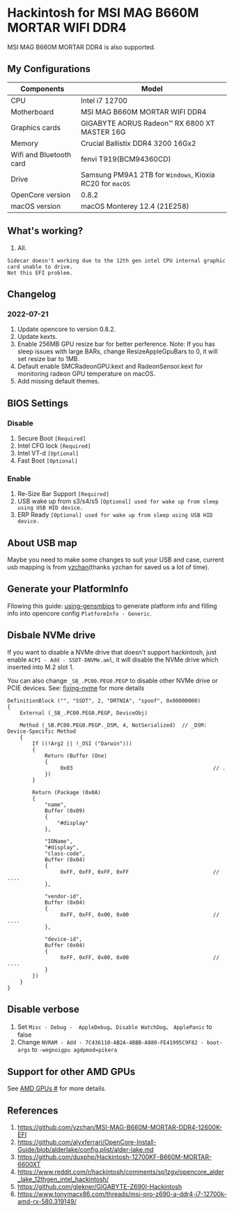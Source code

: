 # Hackintosh for MSI MAG B660M MORTAR WIFI DDR4
MSI MAG B660M MORTAR DDR4 is also supported.

## My Configurations
| Components | Model |
| --- | --- |
| CPU | Intel i7 12700|
| Motherboard | MSI MAG B660M MORTAR WIFI DDR4 |
| Graphics cards | GIGABYTE AORUS Radeon™ RX 6800 XT MASTER 16G |
| Memory | Crucial Ballistix DDR4 3200 16Gx2 |
| Wifi and Bluetooth card | fenvi T919(BCM94360CD) |
| Drive | Samsung PM9A1 2TB for `Windows`, Kioxia RC20 for `macOS`　|
| OpenCore version | 0.8.2 |
| macOS version | macOS Monterey 12.4 (21E258) |

## What's working?
1. All.

```
Sidecar doesn't working due to the 12th gen intel CPU internal graphic card unable to drive. 
Not this EFI problem.
```

## Changelog
### 2022-07-21
1. Update opencore to version 0.8.2.
2. Update kexts.
3. Enable 256MB GPU resize bar for better perference. Note: If you has sleep issues with large BARs, change ResizeAppleGpuBars to 0, it will set resize bar to 1MB.
4. Default enable SMCRadeonGPU.kext and RadeonSensor.kext for monitoring radeon GPU temperature on macOS.
5. Add missing default themes.

## BIOS Settings
### Disable
1. Secure Boot `[Required]`
2. Intel CFG lock `[Required]`
3. Intel VT-d `[Optional]`
4. Fast Boot `[Optional]`

### Enable
1. Re-Size Bar Support `[Required]`
2. USB wake up from s3/s4/s5 `[Optional] used for wake up from sleep using USB HID device.`
3. ERP Ready `[Optional] used for wake up from sleep using USB HID device.`

## About USB map
Maybe you need to make some changes to suit your USB and case, current usb mapping is from [yzchan](https://github.com/yzchan/MSI-MAG-B660M-MORTAR-DDR4-12600K-EFI/blob/master/USB%E5%AE%9A%E5%88%B6.md)(thanks yzchan for saved us a lot of time).

## Generate your PlatformInfo
Fllowing this guide: [using-gensmbios](https://dortania.github.io/OpenCore-Post-Install/universal/iservices.html#using-gensmbios) to generate platform info and filling info into opencore config `PlatformInfo - Generic`.

## Disbale NVMe drive
If you want to disable a NVMe drive that doesn't support hackintosh, just enable `ACPI - Add - SSDT-DNVMe.aml`, it will disable the NVMe drive which inserted into M.2 slot 1. 

You can also change `_SB_.PC00.PEG0.PEGP` to disable other NVMe drive or PCIE devices. See: [fixing-nvme](https://dortania.github.io/OpenCore-Post-Install/universal/sleep.html#fixing-nvme) for more details

```
DefinitionBlock ("", "SSDT", 2, "DRTNIA", "spoof", 0x00000000)
{
    External (_SB_.PC00.PEG0.PEGP, DeviceObj)

    Method (_SB.PC00.PEG0.PEGP._DSM, 4, NotSerialized)  // _DSM: Device-Specific Method
    {
        If ((!Arg2 || !_OSI ("Darwin")))
        {
            Return (Buffer (One)
            {
                 0x03                                             // .
            })
        }

        Return (Package (0x0A)
        {
            "name", 
            Buffer (0x09)
            {
                "#display"
            }, 

            "IOName", 
            "#display", 
            "class-code", 
            Buffer (0x04)
            {
                 0xFF, 0xFF, 0xFF, 0xFF                           // ....
            }, 

            "vendor-id", 
            Buffer (0x04)
            {
                 0xFF, 0xFF, 0x00, 0x00                           // ....
            }, 

            "device-id", 
            Buffer (0x04)
            {
                 0xFF, 0xFF, 0x00, 0x00                           // ....
            }
        })
    }
}
```

## Disable verbose 
1. Set `Misc - Debug -  AppleDebug`、`Disable WatchDog`、 `ApplePanic` to false
2. Change `NVRAM - Add - 7C436110-AB2A-4BBB-A880-FE41995C9F82 - boot-args` to `-wegnoigpu agdpmod=pikera`

## Support for other AMD GPUs
See [AMD GPUs
#](https://dortania.github.io/GPU-Buyers-Guide/modern-gpus/amd-gpu.html#amd-gpus) for more details.

## References
1. https://github.com/yzchan/MSI-MAG-B660M-MORTAR-DDR4-12600K-EFI
2. https://github.com/alyxferrari/OpenCore-Install-Guide/blob/alderlake/config.plist/alder-lake.md
3. https://github.com/duxphp/Hackintosh-12700KF-B660M-MORTAR-6600XT
4. https://www.reddit.com/r/hackintosh/comments/sp1zgv/opencore_alder_lake_12thgen_intel_hackintosh/
5. https://github.com/glekner/GIGABYTE-Z690I-Hackintosh
6. https://www.tonymacx86.com/threads/msi-pro-z690-a-ddr4-i7-12700k-amd-rx-580.319149/
